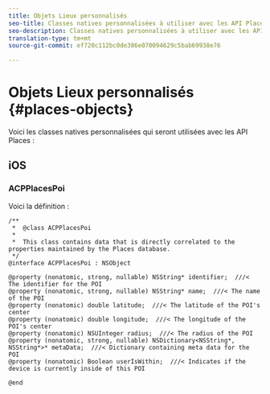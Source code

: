 ```yaml
---
title: Objets Lieux personnalisés
seo-title: Classes natives personnalisées à utiliser avec les API Places.
seo-description: Classes natives personnalisées à utiliser avec les API Places.
translation-type: tm+mt
source-git-commit: ef720c112bc0de386e070094629c5bab69938e76

---
```



# Objets Lieux personnalisés {#places-objects}

Voici les classes natives personnalisées qui seront utilisées avec les API Places :

## iOS

### ACPPlacesPoi

Voici la définition :

```text
/**
 *  @class ACPPlacesPoi
 *
 *  This class contains data that is directly correlated to the properties maintained by the Places database.
 */
@interface ACPPlacesPoi : NSObject

@property (nonatomic, strong, nullable) NSString* identifier;  ///< The identifier for the POI
@property (nonatomic, strong, nullable) NSString* name;  ///< The name of the POI
@property (nonatomic) double latitude;  ///< The latitude of the POI's center
@property (nonatomic) double longitude;  ///< The longitude of the POI's center
@property (nonatomic) NSUInteger radius;  ///< The radius of the POI
@property (nonatomic, strong, nullable) NSDictionary<NSString*, NSString*>* metaData;  ///< Dictionary containing meta data for the POI
@property (nonatomic) Boolean userIsWithin;  ///< Indicates if the device is currently inside of this POI

@end
```

